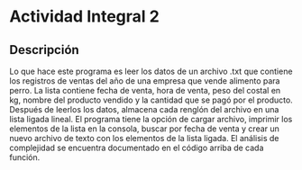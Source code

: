 # Actividad Integral 2
## Descripción
Lo que hace este programa es leer los datos de un archivo .txt que contiene los registros de ventas del año de una empresa que vende alimento para perro.
La lista contiene fecha de venta, hora de venta, peso del costal en kg, nombre del producto vendido y la cantidad que se pagó por el producto. Después de leerlos los datos, almacena cada renglón del archivo en una lista ligada lineal. El programa tiene la opción de cargar archivo, imprimir los elementos de la lista en la consola, buscar por fecha de venta y crear un nuevo archivo de texto con los elementos de la lista ligada.
El análisis de complejidad se encuentra documentado en el código arriba de cada función.
